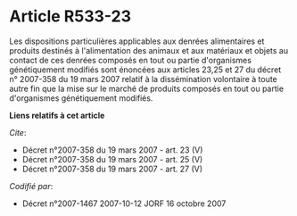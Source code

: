 # Article R533-23

Les dispositions particulières applicables aux denrées alimentaires et produits destinés à l'alimentation des animaux et aux
matériaux et objets au contact de ces denrées composés en tout ou partie d'organismes génétiquement modifiés sont énoncées
aux articles 23,25 et 27 du décret n° 2007-358 du 19 mars 2007 relatif à la dissémination volontaire à toute autre fin que la
mise sur le marché de produits composés en tout ou partie d'organismes génétiquement modifiés.

**Liens relatifs à cet article**

_Cite_:

  - Décret n°2007-358 du 19 mars 2007 - art. 23 (V)
  - Décret n°2007-358 du 19 mars 2007 - art. 25 (V)
  - Décret n°2007-358 du 19 mars 2007 - art. 27 (V)

_Codifié par_:

  - Décret n°2007-1467 2007-10-12 JORF 16 octobre 2007
